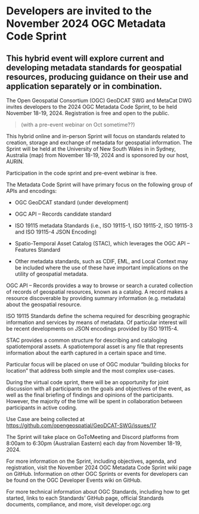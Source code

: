  # Developers are invited to the November 2024 OGC Metadata Code Sprint
## This hybrid event will explore current and developing metadata standards for geospatial resources, producing guidance on their use and application separately or in combination.

The Open Geospatial Consortium (OGC) GeoDCAT SWG and MetaCat DWG invites developers to the 2024 OGC Metadata Code Sprint, to be held November 18-19, 2024. 
Registration is free and open to the public.

>(with a pre-event webinar on Oct sometime??)

This hybrid online and in-person Sprint will focus on standards related to creation, storage and exchange of metadata for geospatial information. 
The Sprint will be held at the University of New South Wales in in Sydney, Australia (map) from November 18-19, 2024 and is sponsored by our host, AURIN.

Participation in the code sprint and pre-event webinar is free.

The Metadata Code Sprint will have primary focus on the following group of APIs and encodings:

* OGC GeoDCAT standard (under development)
  
* OGC API – Records candidate standard

* ISO 19115 metadata Standards (i.e., ISO 19115-1, ISO 19115-2, ISO 19115-3 and ISO 19115-4 JSON Encoding)

* Spatio-Temporal Asset Catalog (STAC), which leverages the OGC API – Features Standard

* Other metadata standards, such as CDIF, EML, and Local Context may be included where the use of these have important implications on the utility of geospatial metadata.

OGC API – Records provides a way to browse or search a curated collection of records of geospatial resources, known as a catalog. A record makes a resource discoverable by providing summary information (e.g. metadata) about the geospatial resource.

ISO 19115 Standards define the schema required for describing geographic information and services by means of metadata. Of particular interest will be recent developments on JSON encodings provided by ISO 19115-4.

STAC provides a common structure for describing and cataloging spatiotemporal assets. A spatiotemporal asset is any file that represents information about the earth captured in a certain space and time.

Particular focus will be placed on use of OGC modular “building blocks for location” that address both simple and the most complex use-cases.

During the virtual code sprint, there will be an opportunity for joint discussion with all participants on the goals and objectives of the event, as well as the final briefing of findings and opinions of the participants. However, the majority of the time will be spent in collaboration between participants in active coding.

Use Case are being collected at https://github.com/opengeospatial/GeoDCAT-SWG/issues/17

The Sprint will take place on GoToMeeting and Discord platforms from 8:00am to 6:30pm (Australian Eastern) each day from November 18-19, 2024.

For more information on the Sprint, including objectives, agenda, and registration, visit the November 2024 OGC Metadata Code Sprint wiki page on GitHub. 
Information on other OGC Sprints or events for developers can be found on the OGC Developer Events wiki on GitHub.

For more technical information about OGC Standards, including how to get started, links to each Standards’ GitHub page, official Standards documents, compliance, and more, visit developer.ogc.org
